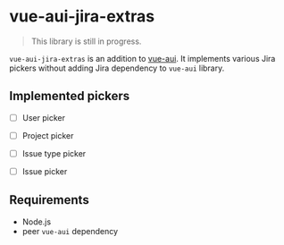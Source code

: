 # vue-aui-jira-extras

> This library is still in progress.


`vue-aui-jira-extras` is an addition to [vue-aui](https://github.com/spartez/vue-aui). It implements various Jira pickers without adding Jira dependency to `vue-aui` library.

## Implemented pickers

* [ ] User picker
* [ ] Project picker
* [ ] Issue type picker
* [ ] Issue picker


## Requirements

* Node.js
* peer `vue-aui` dependency